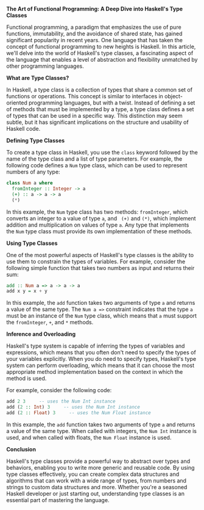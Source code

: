 **The Art of Functional Programming: A Deep Dive into Haskell's Type Classes**

Functional programming, a paradigm that emphasizes the use of pure functions, immutability, and the avoidance of shared state, has gained significant popularity in recent years. One language that has taken the concept of functional programming to new heights is Haskell. In this article, we'll delve into the world of Haskell's type classes, a fascinating aspect of the language that enables a level of abstraction and flexibility unmatched by other programming languages.

**What are Type Classes?**

In Haskell, a type class is a collection of types that share a common set of functions or operations. This concept is similar to interfaces in object-oriented programming languages, but with a twist. Instead of defining a set of methods that must be implemented by a type, a type class defines a set of types that can be used in a specific way. This distinction may seem subtle, but it has significant implications on the structure and usability of Haskell code.

**Defining Type Classes**

To create a type class in Haskell, you use the `class` keyword followed by the name of the type class and a list of type parameters. For example, the following code defines a `Num` type class, which can be used to represent numbers of any type:
```haskell
class Num a where
  fromInteger :: Integer -> a
  (+) :: a -> a -> a
  (*)
```
In this example, the `Num` type class has two methods: `fromInteger`, which converts an integer to a value of type `a`, and ` (+)` and `(*)`, which implement addition and multiplication on values of type `a`. Any type that implements the `Num` type class must provide its own implementation of these methods.

**Using Type Classes**

One of the most powerful aspects of Haskell's type classes is the ability to use them to constrain the types of variables. For example, consider the following simple function that takes two numbers as input and returns their sum:
```haskell
add :: Num a => a -> a -> a
add x y = x + y
```
In this example, the `add` function takes two arguments of type `a` and returns a value of the same type. The `Num a =>` constraint indicates that the type `a` must be an instance of the `Num` type class, which means that `a` must support the `fromInteger`, `+`, and `*` methods.

**Inference and Overloading**

Haskell's type system is capable of inferring the types of variables and expressions, which means that you often don't need to specify the types of your variables explicitly. When you do need to specify types, Haskell's type system can perform overloading, which means that it can choose the most appropriate method implementation based on the context in which the method is used.

For example, consider the following code:
```haskell
add 2 3     -- uses the Num Int instance
add (2 :: Int) 3     -- uses the Num Int instance
add (2 :: Float) 3     -- uses the Num Float instance
```
In this example, the `add` function takes two arguments of type `a` and returns a value of the same type. When called with integers, the `Num Int` instance is used, and when called with floats, the `Num Float` instance is used.

**Conclusion**

Haskell's type classes provide a powerful way to abstract over types and behaviors, enabling you to write more generic and reusable code. By using type classes effectively, you can create complex data structures and algorithms that can work with a wide range of types, from numbers and strings to custom data structures and more. Whether you're a seasoned Haskell developer or just starting out, understanding type classes is an essential part of mastering the language.